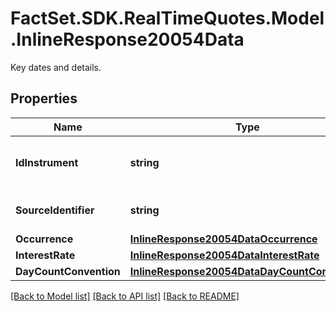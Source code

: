 # FactSet.SDK.RealTimeQuotes.Model.InlineResponse20054Data
Key dates and details.

## Properties

Name | Type | Description | Notes
------------ | ------------- | ------------- | -------------
**IdInstrument** | **string** | MDG identifier of the instrument. | [optional] 
**SourceIdentifier** | **string** | Identifier used in the request. | [optional] 
**Occurrence** | [**InlineResponse20054DataOccurrence**](InlineResponse20054DataOccurrence.md) |  | [optional] 
**InterestRate** | [**InlineResponse20054DataInterestRate**](InlineResponse20054DataInterestRate.md) |  | [optional] 
**DayCountConvention** | [**InlineResponse20054DataDayCountConvention**](InlineResponse20054DataDayCountConvention.md) |  | [optional] 

[[Back to Model list]](../README.md#documentation-for-models) [[Back to API list]](../README.md#documentation-for-api-endpoints) [[Back to README]](../README.md)

